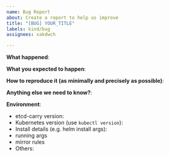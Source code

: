 ```yaml
---
name: Bug Report
about: Create a report to help us improve
title: "[BUG] YOUR_TITLE"
labels: kind/bug
assignees: xakdwch

---
```


<!-- Please use this template while reporting a bug and provide as much info as possible. Not doing so may result in your bug not being addressed in a timely manner. Thanks!-->

**What happened**:

**What you expected to happen**:

**How to reproduce it (as minimally and precisely as possible)**:

**Anything else we need to know?**:

**Environment**:
- etcd-carry version:
- Kubernetes version (use `kubectl version`):
- Install details (e.g. helm install args):
- running args
- mirror rules
- Others:
